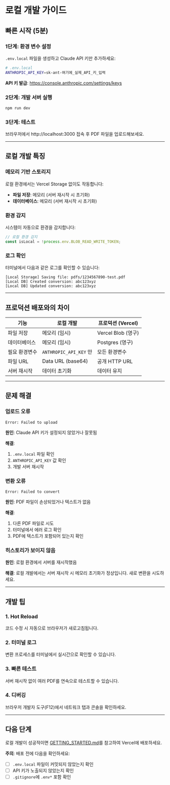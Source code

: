 # 로컬 개발 가이드

## 빠른 시작 (5분)

### 1단계: 환경 변수 설정

`.env.local` 파일을 생성하고 Claude API 키만 추가하세요:

```bash
# .env.local
ANTHROPIC_API_KEY=sk-ant-여기에_실제_API_키_입력
```

**API 키 발급**: https://console.anthropic.com/settings/keys

### 2단계: 개발 서버 실행

```bash
npm run dev
```

### 3단계: 테스트

브라우저에서 http://localhost:3000 접속 후 PDF 파일을 업로드해보세요.

---

## 로컬 개발 특징

### 메모리 기반 스토리지

로컬 환경에서는 Vercel Storage 없이도 작동합니다:

- **파일 저장**: 메모리 (서버 재시작 시 초기화)
- **데이터베이스**: 메모리 (서버 재시작 시 초기화)

### 환경 감지

시스템이 자동으로 환경을 감지합니다:

```typescript
// 로컬 환경 감지
const isLocal = !process.env.BLOB_READ_WRITE_TOKEN;
```

### 로그 확인

터미널에서 다음과 같은 로그를 확인할 수 있습니다:

```
[Local Storage] Saving file: pdfs/1234567890-test.pdf
[Local DB] Created conversion: abc123xyz
[Local DB] Updated conversion: abc123xyz
```

---

## 프로덕션 배포와의 차이

| 기능 | 로컬 개발 | 프로덕션 (Vercel) |
|------|-----------|------------------|
| 파일 저장 | 메모리 (임시) | Vercel Blob (영구) |
| 데이터베이스 | 메모리 (임시) | Postgres (영구) |
| 필요 환경변수 | `ANTHROPIC_API_KEY` 만 | 모든 환경변수 |
| 파일 URL | Data URL (base64) | 공개 HTTP URL |
| 서버 재시작 | 데이터 초기화 | 데이터 유지 |

---

## 문제 해결

### 업로드 오류

```
Error: Failed to upload
```

**원인**: Claude API 키가 설정되지 않았거나 잘못됨

**해결**:
1. `.env.local` 파일 확인
2. `ANTHROPIC_API_KEY` 값 확인
3. 개발 서버 재시작

### 변환 오류

```
Error: Failed to convert
```

**원인**: PDF 파일이 손상되었거나 텍스트가 없음

**해결**:
1. 다른 PDF 파일로 시도
2. 터미널에서 에러 로그 확인
3. PDF에 텍스트가 포함되어 있는지 확인

### 히스토리가 보이지 않음

**원인**: 로컬 환경에서 서버를 재시작했음

**해결**: 로컬 개발에서는 서버 재시작 시 메모리 초기화가 정상입니다. 새로 변환을 시도하세요.

---

## 개발 팁

### 1. Hot Reload

코드 수정 시 자동으로 브라우저가 새로고침됩니다.

### 2. 터미널 로그

변환 프로세스를 터미널에서 실시간으로 확인할 수 있습니다.

### 3. 빠른 테스트

서버 재시작 없이 여러 PDF를 연속으로 테스트할 수 있습니다.

### 4. 디버깅

브라우저 개발자 도구(F12)에서 네트워크 탭과 콘솔을 확인하세요.

---

## 다음 단계

로컬 개발이 성공적이면 [GETTING_STARTED.md](GETTING_STARTED.md)를 참고하여 Vercel에 배포하세요.

**주의**: 배포 전에 다음을 확인하세요:
- [ ] `.env.local` 파일이 커밋되지 않았는지 확인
- [ ] API 키가 노출되지 않았는지 확인
- [ ] `.gitignore`에 `.env*` 포함 확인
